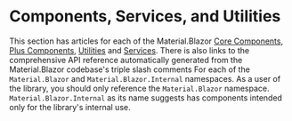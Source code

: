 # Components, Services, and Utilities

This section has articles for each of the Material.Blazor [Core Components](xref:A.CoreComponents), [Plus Components](xref:A.PlusComponents), [Utilities](xref:A.Utilities) and [Services](xref:A.Services).
There is also links to the comprehensive API reference automatically generated from the Material.Blazor codebase's triple slash comments For each of the `Material.Blazor` and `Material.Blazor.Internal` namespaces.
As a user of the library, you should only reference the `Material.Blazor` namespace. `Material.Blazor.Internal` as its name suggests has components intended only for the library's internal use.